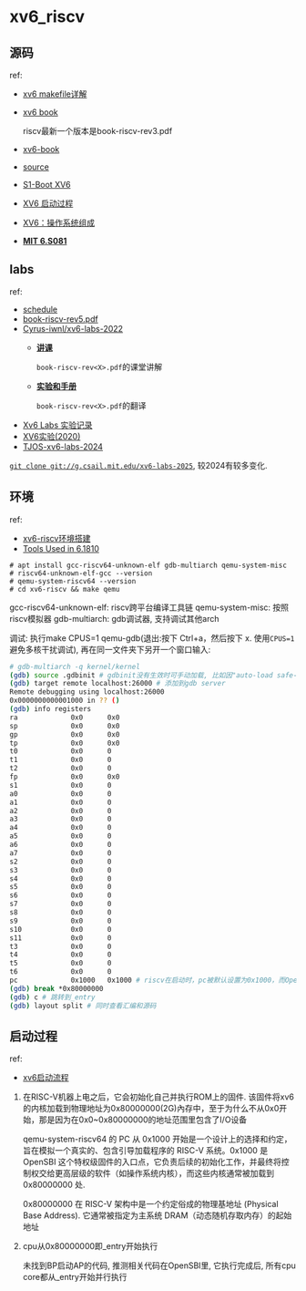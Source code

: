 # xv6_riscv
## 源码
ref:
- [xv6 makefile详解](https://blog.csdn.net/m0_61567378/article/details/128357706)
- [xv6 book](https://pdos.csail.mit.edu/6.1810/2023/xv6/)

	riscv最新一个版本是book-riscv-rev3.pdf
- [xv6-book](https://github.com/deyuhua/xv6-book-chinese)
- [source](https://github.com/mit-pdos/xv6-riscv)
- [S1-Boot XV6](https://zhuanlan.zhihu.com/p/573032543)
- [XV6 启动过程](https://mit-public-courses-cn-translatio.gitbook.io/mit6-s081/lec03-os-organization-and-system-calls/3.9-xv6-qi-dong-guo-cheng)
- [XV6：操作系统组成](https://zhuanlan.zhihu.com/p/624607389)
- [**MIT 6.S081**](https://blog.csdn.net/zzy980511/category_11740137.html)

## labs
ref:
- [schedule](https://pdos.csail.mit.edu/6.S081/2025/schedule.html)
- [book-riscv-rev5.pdf](https://pdos.csail.mit.edu/6.S081/2025/xv6/book-riscv-rev5.pdf)
- [Cyrus-iwnl/xv6-labs-2022](https://github.com/Cyrus-iwnl/xv6-labs-2022)
	- [**讲课**](https://mit-public-courses-cn-translatio.gitbook.io/mit6-s081/)

		`book-riscv-rev<X>.pdf`的课堂讲解
	- [**实验和手册**](http://xv6.dgs.zone/)

		`book-riscv-rev<X>.pdf`的翻译
- [Xv6 Labs 实验记录](https://ttzytt.com/categories/%E5%AE%9E%E9%AA%8C%E8%AE%B0%E5%BD%95/)
- [XV6实验(2020)](https://blog.csdn.net/weixin_47037146/article/details/128859088)
- [TJOS-xv6-labs-2024](https://github.com/xing05188/TJOS-xv6-labs-2024)

[`git clone git://g.csail.mit.edu/xv6-labs-2025`](https://pdos.csail.mit.edu/6.S081/2025/labs/util.html), 较2024有较多变化.

## 环境
ref:
- [xv6-riscv环境搭建](https://groverzhu.github.io/2021/08/17/xv6-riscv%E7%8E%AF%E5%A2%83%E6%90%AD%E5%BB%BA/)
- [Tools Used in 6.1810](https://pdos.csail.mit.edu/6.S081/2025/tools.html)

```
# apt install gcc-riscv64-unknown-elf gdb-multiarch qemu-system-misc
# riscv64-unknown-elf-gcc --version
# qemu-system-riscv64 --version
# cd xv6-riscv && make qemu
```

gcc-riscv64-unknown-elf: riscv跨平台编译工具链
qemu-system-misc: 按照riscv模拟器
gdb-multiarch: gdb调试器, 支持调试其他arch

调试: 执行make CPUS=1 qemu-gdb(退出:按下 Ctrl+a，然后按下 x. 使用`CPUS=1`避免多核干扰调试), 再在同一文件夹下另开一个窗口输入:
```bash
# gdb-multiarch -q kernel/kernel
(gdb) source .gdbinit # gdbinit没有生效时可手动加载, 比如因"auto-load safe-path"被拒绝时
(gdb) target remote localhost:26000 # 添加到gdb server
Remote debugging using localhost:26000
0x0000000000001000 in ?? ()
(gdb) info registers
ra             0x0      0x0
sp             0x0      0x0
gp             0x0      0x0
tp             0x0      0x0
t0             0x0      0
t1             0x0      0
t2             0x0      0
fp             0x0      0x0
s1             0x0      0
a0             0x0      0
a1             0x0      0
a2             0x0      0
a3             0x0      0
a4             0x0      0
a5             0x0      0
a6             0x0      0
a7             0x0      0
s2             0x0      0
s3             0x0      0
s4             0x0      0
s5             0x0      0
s6             0x0      0
s7             0x0      0
s8             0x0      0
s9             0x0      0
s10            0x0      0
s11            0x0      0
t3             0x0      0
t4             0x0      0
t5             0x0      0
t6             0x0      0
pc             0x1000   0x1000 # riscv在启动时，pc被默认设置为0x1000，而OpenSBI 的入口点通常就是 0x1000，OpenSBI完成后跳转到0x80000000
(gdb) break *0x80000000
(gdb) c # 跳转到_entry
(gdb) layout split # 同时查看汇编和源码
```

## 启动过程
ref:
- [xv6启动流程](https://www.cnblogs.com/INnoVationv2/p/18148489)

1. 在RISC-V机器上电之后，它会初始化自己并执行ROM上的固件. 该固件将xv6的内核加载到物理地址为0x80000000(2G)內存中，至于为什么不从0x0开始，那是因为在0x0~0x80000000的地址范围里包含了I/O设备

	qemu-system-riscv64 的 PC 从 0x1000 开始是一个设计上的选择和约定，旨在模拟一个真实的、包含引导加载程序的 RISC-V 系统。0x1000 是 OpenSBI 这个特权级固件的入口点，它负责后续的初始化工作，并最终将控制权交给更高层级的软件（如操作系统内核），而这些内核通常被加载到 0x80000000 处.

	0x80000000 在 RISC-V 架构中是一个约定俗成的物理基地址 (Physical Base Address). 它通常被指定为主系统 DRAM（动态随机存取内存）的起始地址
1. cpu从0x80000000即_entry开始执行

	未找到BP启动AP的代码, 推测相关代码在OpenSBI里, 它执行完成后, 所有cpu core都从_entry开始并行执行